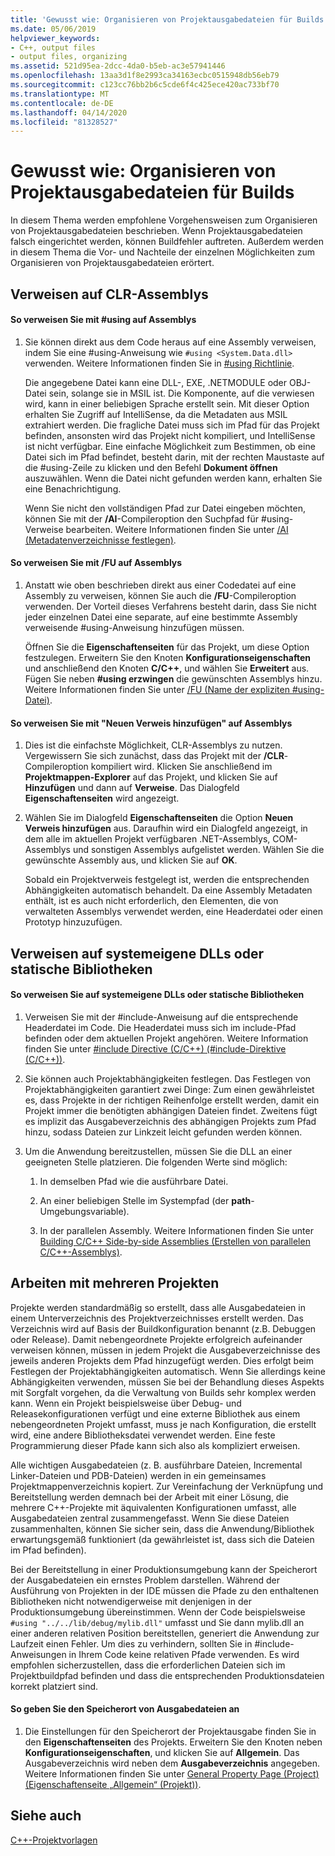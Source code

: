 ```yaml
---
title: 'Gewusst wie: Organisieren von Projektausgabedateien für Builds'
ms.date: 05/06/2019
helpviewer_keywords:
- C++, output files
- output files, organizing
ms.assetid: 521d95ea-2dcc-4da0-b5eb-ac3e57941446
ms.openlocfilehash: 13aa3d1f8e2993ca34163ecbc0515948db56eb79
ms.sourcegitcommit: c123cc76bb2b6c5cde6f4c425ece420ac733bf70
ms.translationtype: MT
ms.contentlocale: de-DE
ms.lasthandoff: 04/14/2020
ms.locfileid: "81328527"
---
```

# <a name="how-to-organize-project-output-files-for-builds"></a>Gewusst wie: Organisieren von Projektausgabedateien für Builds

In diesem Thema werden empfohlene Vorgehensweisen zum Organisieren von Projektausgabedateien beschrieben. Wenn Projektausgabedateien falsch eingerichtet werden, können Buildfehler auftreten. Außerdem werden in diesem Thema die Vor- und Nachteile der einzelnen Möglichkeiten zum Organisieren von Projektausgabedateien erörtert.

## <a name="referencing-clr-assemblies"></a>Verweisen auf CLR-Assemblys

#### <a name="to-reference-assemblies-with-using"></a>So verweisen Sie mit #using auf Assemblys

1. Sie können direkt aus dem Code heraus auf eine Assembly verweisen, indem Sie eine #using-Anweisung wie `#using <System.Data.dll>` verwenden. Weitere Informationen finden Sie in [#using Richtlinie](../preprocessor/hash-using-directive-cpp.md).

   Die angegebene Datei kann eine DLL-, EXE, .NETMODULE oder OBJ-Datei sein, solange sie in MSIL ist. Die Komponente, auf die verwiesen wird, kann in einer beliebigen Sprache erstellt sein. Mit dieser Option erhalten Sie Zugriff auf IntelliSense, da die Metadaten aus MSIL extrahiert werden. Die fragliche Datei muss sich im Pfad für das Projekt befinden, ansonsten wird das Projekt nicht kompiliert, und IntelliSense ist nicht verfügbar. Eine einfache Möglichkeit zum Bestimmen, ob eine Datei sich im Pfad befindet, besteht darin, mit der rechten Maustaste auf die #using-Zeile zu klicken und den Befehl **Dokument öffnen** auszuwählen. Wenn die Datei nicht gefunden werden kann, erhalten Sie eine Benachrichtigung.

   Wenn Sie nicht den vollständigen Pfad zur Datei eingeben möchten, können Sie mit der **/AI**-Compileroption den Suchpfad für #using-Verweise bearbeiten. Weitere Informationen finden Sie unter [/AI (Metadatenverzeichnisse festlegen)](reference/ai-specify-metadata-directories.md).

#### <a name="to-reference-assemblies-with-fu"></a>So verweisen Sie mit /FU auf Assemblys

1. Anstatt wie oben beschrieben direkt aus einer Codedatei auf eine Assembly zu verweisen, können Sie auch die **/FU**-Compileroption verwenden. Der Vorteil dieses Verfahrens besteht darin, dass Sie nicht jeder einzelnen Datei eine separate, auf eine bestimmte Assembly verweisende #using-Anweisung hinzufügen müssen.

   Öffnen Sie die **Eigenschaftenseiten** für das Projekt, um diese Option festzulegen. Erweitern Sie den Knoten **Konfigurationseigenschaften** und anschließend den Knoten **C/C++**, und wählen Sie **Erweitert** aus. Fügen Sie neben **#using erzwingen** die gewünschten Assemblys hinzu. Weitere Informationen finden Sie unter [/FU (Name der expliziten #using-Datei)](reference/fu-name-forced-hash-using-file.md).

#### <a name="to-reference-assemblies-with-add-new-reference"></a>So verweisen Sie mit "Neuen Verweis hinzufügen" auf Assemblys

1. Dies ist die einfachste Möglichkeit, CLR-Assemblys zu nutzen. Vergewissern Sie sich zunächst, dass das Projekt mit der **/CLR**-Compileroption kompiliert wird. Klicken Sie anschließend im **Projektmappen-Explorer** auf das Projekt, und klicken Sie auf **Hinzufügen** und dann auf **Verweise**. Das Dialogfeld **Eigenschaftenseiten** wird angezeigt.

1. Wählen Sie im Dialogfeld **Eigenschaftenseiten** die Option **Neuen Verweis hinzufügen** aus. Daraufhin wird ein Dialogfeld angezeigt, in dem alle im aktuellen Projekt verfügbaren .NET-Assemblys, COM-Assemblys und sonstigen Assemblys aufgelistet werden. Wählen Sie die gewünschte Assembly aus, und klicken Sie auf **OK**.

   Sobald ein Projektverweis festgelegt ist, werden die entsprechenden Abhängigkeiten automatisch behandelt. Da eine Assembly Metadaten enthält, ist es auch nicht erforderlich, den Elementen, die von verwalteten Assemblys verwendet werden, eine Headerdatei oder einen Prototyp hinzuzufügen.

## <a name="referencing-native-dlls-or-static-libraries"></a>Verweisen auf systemeigene DLLs oder statische Bibliotheken

#### <a name="to-reference-native-dlls-or-static-libraries"></a>So verweisen Sie auf systemeigene DLLs oder statische Bibliotheken

1. Verweisen Sie mit der #include-Anweisung auf die entsprechende Headerdatei im Code. Die Headerdatei muss sich im include-Pfad befinden oder dem aktuellen Projekt angehören. Weitere Information finden Sie unter [#include Directive (C/C++) (#include-Direktive (C/C++))](../preprocessor/hash-include-directive-c-cpp.md).

1. Sie können auch Projektabhängigkeiten festlegen. Das Festlegen von Projektabhängigkeiten garantiert zwei Dinge: Zum einen gewährleistet es, dass Projekte in der richtigen Reihenfolge erstellt werden, damit ein Projekt immer die benötigten abhängigen Dateien findet. Zweitens fügt es implizit das Ausgabeverzeichnis des abhängigen Projekts zum Pfad hinzu, sodass Dateien zur Linkzeit leicht gefunden werden können.

1. Um die Anwendung bereitzustellen, müssen Sie die DLL an einer geeigneten Stelle platzieren. Die folgenden Werte sind möglich:

   1. In demselben Pfad wie die ausführbare Datei.

   1. An einer beliebigen Stelle im Systempfad (der **path**-Umgebungsvariable).

   1. In der parallelen Assembly. Weitere Informationen finden Sie unter [Building C/C++ Side-by-side Assemblies (Erstellen von parallelen C/C++-Assemblys)](building-c-cpp-side-by-side-assemblies.md).

## <a name="working-with-multiple-projects"></a>Arbeiten mit mehreren Projekten

Projekte werden standardmäßig so erstellt, dass alle Ausgabedateien in einem Unterverzeichnis des Projektverzeichnisses erstellt werden. Das Verzeichnis wird auf Basis der Buildkonfiguration benannt (z.B. Debuggen oder Release). Damit nebengeordnete Projekte erfolgreich aufeinander verweisen können, müssen in jedem Projekt die Ausgabeverzeichnisse des jeweils anderen Projekts dem Pfad hinzugefügt werden. Dies erfolgt beim Festlegen der Projektabhängigkeiten automatisch. Wenn Sie allerdings keine Abhängigkeiten verwenden, müssen Sie bei der Behandlung dieses Aspekts mit Sorgfalt vorgehen, da die Verwaltung von Builds sehr komplex werden kann. Wenn ein Projekt beispielsweise über Debug- und Releasekonfigurationen verfügt und eine externe Bibliothek aus einem nebengeordneten Projekt umfasst, muss je nach Konfiguration, die erstellt wird, eine andere Bibliotheksdatei verwendet werden. Eine feste Programmierung dieser Pfade kann sich also als kompliziert erweisen.

Alle wichtigen Ausgabedateien (z. B. ausführbare Dateien, Incremental Linker-Dateien und PDB-Dateien) werden in ein gemeinsames Projektmappenverzeichnis kopiert. Zur Vereinfachung der Verknüpfung und Bereitstellung werden demnach bei der Arbeit mit einer Lösung, die mehrere C++-Projekte mit äquivalenten Konfigurationen umfasst, alle Ausgabedateien zentral zusammengefasst. Wenn Sie diese Dateien zusammenhalten, können Sie sicher sein, dass die Anwendung/Bibliothek erwartungsgemäß funktioniert (da gewährleistet ist, dass sich die Dateien im Pfad befinden).

Bei der Bereitstellung in einer Produktionsumgebung kann der Speicherort der Ausgabedateien ein ernstes Problem darstellen. Während der Ausführung von Projekten in der IDE müssen die Pfade zu den enthaltenen Bibliotheken nicht notwendigerweise mit denjenigen in der Produktionsumgebung übereinstimmen. Wenn der Code beispielsweise `#using "../../lib/debug/mylib.dll"` umfasst und Sie dann mylib.dll an einer anderen relativen Position bereitstellen, generiert die Anwendung zur Laufzeit einen Fehler.  Um dies zu verhindern, sollten Sie in #include-Anweisungen in Ihrem Code keine relativen Pfade verwenden. Es wird empfohlen sicherzustellen, dass die erforderlichen Dateien sich im Projektbuildpfad befinden und dass die entsprechenden Produktionsdateien korrekt platziert sind.

#### <a name="how-to-specify-where-output-files-go"></a>So geben Sie den Speicherort von Ausgabedateien an

1. Die Einstellungen für den Speicherort der Projektausgabe finden Sie in den **Eigenschaftenseiten** des Projekts. Erweitern Sie den Knoten neben **Konfigurationseigenschaften**, und klicken Sie auf **Allgemein**. Das Ausgabeverzeichnis wird neben dem **Ausgabeverzeichnis** angegeben. Weitere Informationen finden Sie unter [General Property Page (Project) (Eigenschaftenseite „Allgemein“ (Projekt))](reference/general-property-page-project.md).

## <a name="see-also"></a>Siehe auch

[C++-Projektvorlagen](reference/visual-cpp-project-types.md)
